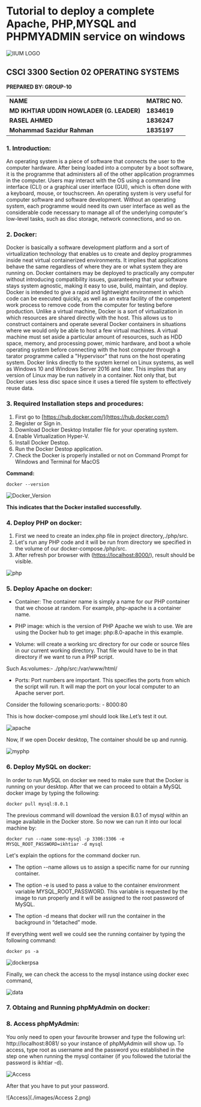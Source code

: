 # Tutorial to deploy a complete Apache, PHP,MYSQL and PHPMYADMIN service on windows


![IIUM LOGO](./images/IIUM_LOGO.png)

## CSCI 3300 Section 02 OPERATING SYSTEMS
 
**PREPARED BY: GROUP-10**


<table>
  <tr>
   <td><strong>NAME</strong>
   </td>
   <td><strong>MATRIC NO.</strong>
   </td>
  </tr>
  <tr>
   <td><strong>MD IKHTIAR UDDIN HOWLADER (G. LEADER)</strong>
   </td>
   <td><strong>1834619</strong>
   </td>
  </tr>
  <tr>
   <td><strong>RASEL AHMED</strong>
   </td>
   <td><strong>1836247</strong>
   </td>
  </tr>
  <tr>
   <td><strong>Mohammad Sazidur Rahman</strong>
   </td>
   <td><strong>1835197</strong>
   </td>
  </tr>
</table>


### 1. Introduction:
An operating system is a piece of software that connects the user to the computer hardware. After being loaded into a computer by a boot software, it is the programme that administers all of the other application programmes in the computer. Users may interact with the OS using a command line interface (CLI) or a graphical user interface (GUI), which is often done with a keyboard, mouse, or touchscreen. An operating system is very useful for computer software and software development. Without an operating system, each programme would need its own user interface as well as the considerable code necessary to manage all of the underlying computer's low-level tasks, such as disc storage, network connections, and so on.

### 2. Docker:
Docker is basically a software development platform and a sort of virtualization technology that enables us to create and deploy programmes inside neat virtual containerized environments. It implies that applications behave the same regardless of where they are or what system they are running on. Docker containers may be deployed to practically any computer without introducing compatibility issues, guaranteeing that your software stays system agnostic, making it easy to use, build, maintain, and deploy. Docker is intended to give a rapid and lightweight environment in which code can be executed quickly, as well as an extra facility of the competent work process to remove code from the computer for testing before production.
Unlike a virtual machine, Docker is a sort of virtualization in which resources are shared directly with the host. This allows us to construct containers and operate several Docker containers in situations where we would only be able to host a few virtual machines. A virtual machine must set aside a particular amount of resources, such as HDD space, memory, and processing power, mimic hardware, and boot a whole operating system before connecting with the host computer through a tarator programme called a "Hypervisor" that runs on the host operating system. Docker links directly to the system kernel on Linux systems, as well as Windows 10 and Windows Server 2016 and later. This implies that any version of Linux may be run natively in a container. Not only that, but Docker uses less disc space since it uses a tiered file system to effectively reuse data.

### 3. Required Installation steps and procedures:

1. First go to [https://hub.docker.com/](https://hub.docker.com/)
2. Register or Sign in.
3. Download Docker Desktop Installer file for your operating system.
4. Enable Virtualization Hyper-V.
5. Install Docker Destop.
6. Run the Docker Destop application.
7. Check the Docker is properly installed or not on Command Prompt for Windows and Terminal for MacOS

**Command:** 
```
docker --version
```

![Docker_Version](./images/docker_version.png)


**This indicates that the Docker installed successfully.**


### 4. Deploy PHP on docker:

1. First we need to create an index.php file in project directory,./php/src.
2. Let's run any PHP code and it will be run from directory we specified in the volume of our docker-compose./php/src.
3. After refresh por browser with ([https://localhost:8000/](https://localhost:8000/)), result should be visible.

![php](./images/php.png)


### 5. Deploy Apache on docker:

- Container: The container name is simply a name for our PHP container that we choose at random. 
  For example, php-apache is a container name.

- PHP image: which is the version of PHP Apache we wish to use. We are using the Docker hub to get image: php:8.0-apache in this example.

- Volume: will create a working src directory for our code or source files in our current working directory. That file would have to be in that directory if we want to run a PHP script.

Such As:volumes:- ./php/src:/var/www/html/

- Ports:  Port numbers are important. This specifies the ports from which the script will run. It will map the port on your local computer to an Apache server port.

Consider the following scenario:ports: - 8000:80

This is how  docker-compose.yml should look like.Let’s test it out.

![apache](./images/apache.png)

Now, If we open Docekr desktop, The container should be up and runnig.

![myphp](./images/myphp.png)


### 6. Deploy MySQL on docker:

 In order to run MySQL on docker we need to make sure that the Docker is running on your desktop.
 After that we can proceed to obtain a MySQL docker image by typing the following: 
 
```
docker pull mysql:8.0.1
```

The previous command will download the version 8.0.1 of mysql within an image available in the Docker store.
So now we can run it into our local machine by:

```
docker run --name some-mysql -p 3306:3306 -e MYSQL_ROOT_PASSWORD=ikhtiar -d mysql
```
 
Let's explain the options for the command docker run.  
- The option --name allows us to assign a specific name for our running container.    

- The option -e is used to pass a value to the container environment variable MYSQL_ROOT_PASSWORD. This variable is requested by the image to run properly and it will be assigned to the root password of MySQL. 

- The option -d means that docker will run the container in the background in “detached” mode. 

If everything went well we could see the running container by typing the following command:

```
docker ps -a
```

![dockerpsa](./images/dockerpsa.png)
 
 Finally, we can check the access to the mysql instance using docker exec command,
 
 ![data](./images/data.png)
 
 
 
### 7. Obtaing and Running phpMyAdmin on docker:

### 8. Access phpMyAdmin:

You only need to open your favourite browser and type the following url: http://localhost:8081/ so your instance of phpMyAdmin will show up. To access, type root as username and the password you established in the step one when running the mysql container (if you followed the tutorial the password is ikhtiar -d).

![Access](./images/Access.png)

After that you have to put your password.

![Access](./images/Access 2.png)



























